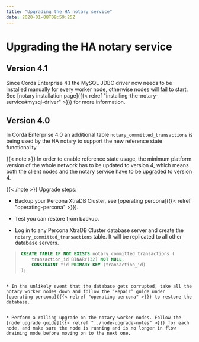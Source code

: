 ```yaml
---
title: "Upgrading the HA notary service"
date: 2020-01-08T09:59:25Z
---
```



# Upgrading the HA notary service

## Version 4.1
Since Corda Enterprise 4.1 the MySQL JDBC driver now needs to be installed manually for every worker node, otherwise nodes will fail to start.
                See [notary installation page]({{< relref "installing-the-notary-service#mysql-driver" >}}) for more information.


## Version 4.0
In Corda Enterprise 4.0 an additional table `notary_committed_transactions` is being used by the HA notary to support the new reference state functionality.


{{< note >}}
In order to enable reference state usage, the minimum platform version of the whole network has to be updated to version 4, which means
                    both the client nodes and the notary service have to be upgraded to version 4.


{{< /note >}}
Upgrade steps:


* Backup your Percona XtraDB Cluster, see [operating percona]({{< relref "operating-percona" >}}).


* Test you can restore from backup.


* Log in to any Percona XtraDB Cluster database server and create the `notary_committed_transactions` table. It will be replicated to all other database servers.

> 
> ```sql
> CREATE TABLE IF NOT EXISTS notary_committed_transactions (
>     transaction_id BINARY(32) NOT NULL,
>     CONSTRAINT tid PRIMARY KEY (transaction_id)
> );
```

* In the unlikely event that the database gets corrupted, take all the notary worker nodes down and follow the “Repair” guide under [operating percona]({{< relref "operating-percona" >}}) to restore the database.


* Perform a rolling upgrade on the notary worker nodes. Follow the [node upgrade guide]({{< relref "../node-upgrade-notes" >}}) for each node, and make sure the node is running and is no longer in flow draining mode before moving on to the next one.



